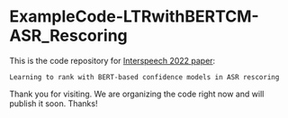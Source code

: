 # ExampleCode-LTRwithBERTCM-ASR_Rescoring

This is the code repository for [Interspeech 2022 paper](https://www.isca-speech.org/archive/interspeech_2022/wu22_interspeech.html): 
```
Learning to rank with BERT-based confidence models in ASR rescoring
```

Thank you for visiting. We are organizing the code right now and will publish it soon. Thanks!
